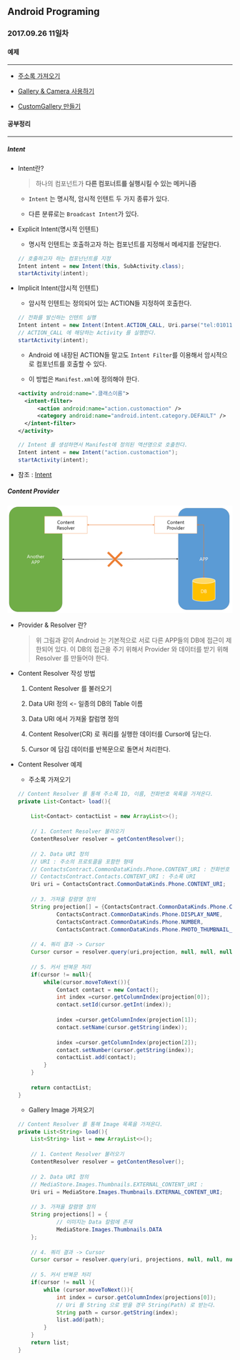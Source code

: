 Android Programing
----------------------------------------------------
### 2017.09.26 11일차

#### 예제
____________________________________________________

- [주소록 가져오기](https://github.com/Hooooong/DAY17_Contact/blob/master/app/src/main/java/com/hooooong/contact/MainActivity.java)

- [Gallery & Camera 사용하기](https://github.com/Hooooong/DAY17_Gallery)

- [CustomGallery 만들기](https://github.com/Hooooong/DAY17_CustomGallery)

#### 공부정리
____________________________________________________

##### __Intent__

- Intent란?

  > 하나의 컴포넌트가 __다른 컴포너트를 실행시킬 수 있는 메커니즘__

  - `Intent` 는 명시적, 암시적 인텐트 두 가지 종류가 있다.

  - 다른 분류로는 `Broadcast Intent`가 있다.

- Explicit Intent(명시적 인텐트)

  - 명시적 인텐트는 호출하고자 하는 컴포넌트를 지정해서 메세지를 전달한다.

  ```java
  // 호출하고자 하는 컴포넌넌트를 지정
  Intent intent = new Intent(this, SubActivity.class);
  startActivity(intent);
  ```

- Implicit Intent(암시적 인텐트)

  - 암시적 인텐트는 정의되어 있는 ACTION들 지정하여 호출한다.

  ```java
  // 전화를 발신하는 인텐트 실행
  Intent intent = new Intent(Intent.ACTION_CALL, Uri.parse("tel:01011112222"));
  // ACTION_CALL 에 해당하는 Activity 를 실행한다.
  startActivity(intent);
  ```

  - Android 에 내장된 ACTION들 말고도 `Intent Filter`를 이용해서 암시적으로 컴포넌트를 호출할 수 있다.

  - 이 방법은 `Manifest.xml`에 정의해야 한다.

  ```xml
  <activity android:name=".클래스이름">
    <intent-filter>
        <action android:name="action.customaction" />
        <category android:name="android.intent.category.DEFAULT" />
    </intent-filter>
  </activity>
  ```

  ```java
  // Intent 를 생성하면서 Manifest에 정의된 액션명으로 호출한다.
  Intent intent = new Intent("action.customaction");
  startActivity(intent);
  ```
- 참조 : [Intent](https://github.com/Hooooong/DAY17_Contact/blob/master/pdf/007_Intent.pdf)

##### __Content Provider__

![Provider & Resolver](https://github.com/Hooooong/DAY17_Contact/blob/master/image/Resolver.PNG)

- Provider & Resolver 란?

  > 위 그림과 같이 Android 는 기본적으로 서로 다른 APP들의 DB에 접근이 제한되어 있다. 이 DB의 접근을 주기 위해서 Provider 와 데이터를 받기 위해 Resolver 를 만들어야 한다.

- Content Resolver 작성 방법

  1. Content Resolver 를 불러오기

  2. Data URI 정의 <- 일종의 DB의 Table 이름

  3. Data URI 에서 가져올 칼럼명 정의

  4. Content Resolver(CR) 로 쿼리를 실행한 데이터를 Cursor에 담는다.

  5. Cursor 에 담김 데이터를 반복문으로 돌면서 처리한다.

- Content Resolver 예제

  - 주소록 가져오기

  ```java
  // Content Resolver 를 통해 주소록 ID, 이름, 전화번호 목록을 가져온다.
  private List<Contact> load(){

      List<Contact> contactList = new ArrayList<>();

      // 1. Content Resolver 불러오기
      ContentResolver resolver = getContentResolver();

      // 2. Data URI 정의
      // URI : 주소의 프로토콜을 포함한 형태
      // ContactsContract.CommonDataKinds.Phone.CONTENT_URI : 전화번호 URI
      // ContactsContract.Contacts.CONTENT_URI : 주소록 URI
      Uri uri = ContactsContract.CommonDataKinds.Phone.CONTENT_URI;

      // 3. 가져올 칼렴명 정의
      String projection[] = {ContactsContract.CommonDataKinds.Phone.CONTACT_ID,
              ContactsContract.CommonDataKinds.Phone.DISPLAY_NAME,
              ContactsContract.CommonDataKinds.Phone.NUMBER,
              ContactsContract.CommonDataKinds.Phone.PHOTO_THUMBNAIL_URI};

      // 4. 쿼리 결과 -> Cursor
      Cursor cursor = resolver.query(uri,projection, null, null, null);

      // 5. 커서 반복문 처리
      if(cursor != null){
          while(cursor.moveToNext()){
              Contact contact = new Contact();
              int index =cursor.getColumnIndex(projection[0]);
              contact.setId(cursor.getInt(index));

              index =cursor.getColumnIndex(projection[1]);
              contact.setName(cursor.getString(index));

              index =cursor.getColumnIndex(projection[2]);
              contact.setNumber(cursor.getString(index));
              contactList.add(contact);
          }
      }

      return contactList;
  }
  ```

  - Gallery Image 가져오기

  ```java
  // Content Resolver 를 통해 Image 목록을 가져온다.
  private List<String> load(){
      List<String> list = new ArrayList<>();

      // 1. Content Resolver 불러오기
      ContentResolver resolver = getContentResolver();

      // 2. Data URI 정의
      // MediaStore.Images.Thumbnails.EXTERNAL_CONTENT_URI :
      Uri uri = MediaStore.Images.Thumbnails.EXTERNAL_CONTENT_URI;

      // 3. 가져올 칼렴명 정의
      String projections[] = {
              // 이미지는 Data 칼럼에 존재
              MediaStore.Images.Thumbnails.DATA
      };

      // 4. 쿼리 결과 -> Cursor
      Cursor cursor = resolver.query(uri, projections, null, null, null);

      // 5. 커서 반복문 처리
      if(cursor != null ){
          while (cursor.moveToNext()){
              int index = cursor.getColumnIndex(projections[0]);
              // Uri 를 String 으로 받을 경우 String(Path) 로 받는다.
              String path = cursor.getString(index);
              list.add(path);
          }
      }
      return list;
  }
  ```
